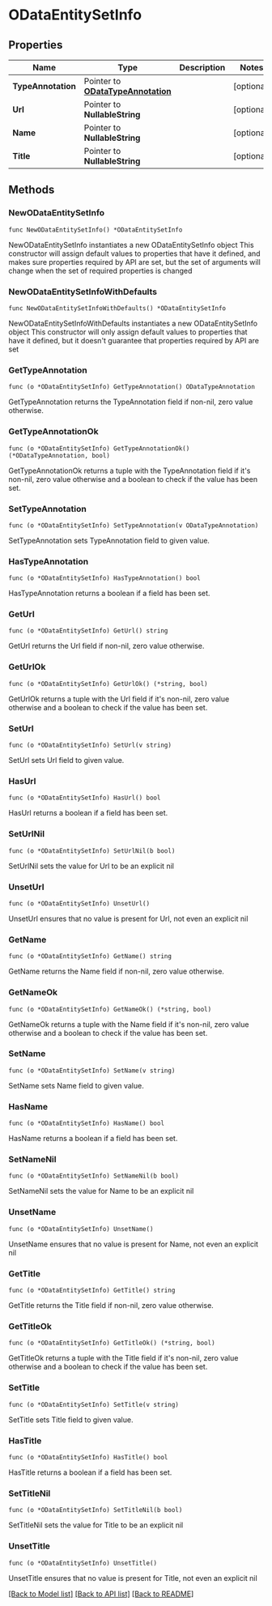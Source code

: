 # ODataEntitySetInfo

## Properties

Name | Type | Description | Notes
------------ | ------------- | ------------- | -------------
**TypeAnnotation** | Pointer to [**ODataTypeAnnotation**](ODataTypeAnnotation.md) |  | [optional] 
**Url** | Pointer to **NullableString** |  | [optional] 
**Name** | Pointer to **NullableString** |  | [optional] 
**Title** | Pointer to **NullableString** |  | [optional] 

## Methods

### NewODataEntitySetInfo

`func NewODataEntitySetInfo() *ODataEntitySetInfo`

NewODataEntitySetInfo instantiates a new ODataEntitySetInfo object
This constructor will assign default values to properties that have it defined,
and makes sure properties required by API are set, but the set of arguments
will change when the set of required properties is changed

### NewODataEntitySetInfoWithDefaults

`func NewODataEntitySetInfoWithDefaults() *ODataEntitySetInfo`

NewODataEntitySetInfoWithDefaults instantiates a new ODataEntitySetInfo object
This constructor will only assign default values to properties that have it defined,
but it doesn't guarantee that properties required by API are set

### GetTypeAnnotation

`func (o *ODataEntitySetInfo) GetTypeAnnotation() ODataTypeAnnotation`

GetTypeAnnotation returns the TypeAnnotation field if non-nil, zero value otherwise.

### GetTypeAnnotationOk

`func (o *ODataEntitySetInfo) GetTypeAnnotationOk() (*ODataTypeAnnotation, bool)`

GetTypeAnnotationOk returns a tuple with the TypeAnnotation field if it's non-nil, zero value otherwise
and a boolean to check if the value has been set.

### SetTypeAnnotation

`func (o *ODataEntitySetInfo) SetTypeAnnotation(v ODataTypeAnnotation)`

SetTypeAnnotation sets TypeAnnotation field to given value.

### HasTypeAnnotation

`func (o *ODataEntitySetInfo) HasTypeAnnotation() bool`

HasTypeAnnotation returns a boolean if a field has been set.

### GetUrl

`func (o *ODataEntitySetInfo) GetUrl() string`

GetUrl returns the Url field if non-nil, zero value otherwise.

### GetUrlOk

`func (o *ODataEntitySetInfo) GetUrlOk() (*string, bool)`

GetUrlOk returns a tuple with the Url field if it's non-nil, zero value otherwise
and a boolean to check if the value has been set.

### SetUrl

`func (o *ODataEntitySetInfo) SetUrl(v string)`

SetUrl sets Url field to given value.

### HasUrl

`func (o *ODataEntitySetInfo) HasUrl() bool`

HasUrl returns a boolean if a field has been set.

### SetUrlNil

`func (o *ODataEntitySetInfo) SetUrlNil(b bool)`

 SetUrlNil sets the value for Url to be an explicit nil

### UnsetUrl
`func (o *ODataEntitySetInfo) UnsetUrl()`

UnsetUrl ensures that no value is present for Url, not even an explicit nil
### GetName

`func (o *ODataEntitySetInfo) GetName() string`

GetName returns the Name field if non-nil, zero value otherwise.

### GetNameOk

`func (o *ODataEntitySetInfo) GetNameOk() (*string, bool)`

GetNameOk returns a tuple with the Name field if it's non-nil, zero value otherwise
and a boolean to check if the value has been set.

### SetName

`func (o *ODataEntitySetInfo) SetName(v string)`

SetName sets Name field to given value.

### HasName

`func (o *ODataEntitySetInfo) HasName() bool`

HasName returns a boolean if a field has been set.

### SetNameNil

`func (o *ODataEntitySetInfo) SetNameNil(b bool)`

 SetNameNil sets the value for Name to be an explicit nil

### UnsetName
`func (o *ODataEntitySetInfo) UnsetName()`

UnsetName ensures that no value is present for Name, not even an explicit nil
### GetTitle

`func (o *ODataEntitySetInfo) GetTitle() string`

GetTitle returns the Title field if non-nil, zero value otherwise.

### GetTitleOk

`func (o *ODataEntitySetInfo) GetTitleOk() (*string, bool)`

GetTitleOk returns a tuple with the Title field if it's non-nil, zero value otherwise
and a boolean to check if the value has been set.

### SetTitle

`func (o *ODataEntitySetInfo) SetTitle(v string)`

SetTitle sets Title field to given value.

### HasTitle

`func (o *ODataEntitySetInfo) HasTitle() bool`

HasTitle returns a boolean if a field has been set.

### SetTitleNil

`func (o *ODataEntitySetInfo) SetTitleNil(b bool)`

 SetTitleNil sets the value for Title to be an explicit nil

### UnsetTitle
`func (o *ODataEntitySetInfo) UnsetTitle()`

UnsetTitle ensures that no value is present for Title, not even an explicit nil

[[Back to Model list]](../README.md#documentation-for-models) [[Back to API list]](../README.md#documentation-for-api-endpoints) [[Back to README]](../README.md)


